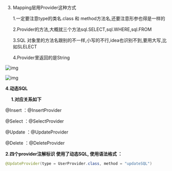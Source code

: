 

3. Mapping层用Provider这种方式

   1.一定要注意type的类名.class 和 method方法名,还要注意形参也得是一样的

   2.Provider的方法,大概就三个方法sql.SELECT,sql.WHERE,sql.FROM

   3.SQL 对象里的方法名跟别的不一样,小写的不行,idea也识别不到,要用大写,比如SLELECT

   4.Provider里返回的是String



![img](https://cdn.jsdelivr.net/gh/YangAnLin/images/copy_20201226165009.png)

![img](https://cdn.jsdelivr.net/gh/YangAnLin/images/copy_20201226165019.png)



**4.动态SQL** 

　  **1.对应关系如下**

@Insert ：@InsertProvider

@Select ：@SelectProvider

@Update ：@UpdateProvider

@Delete ：@DeleteProvider

**2.四个provider注解标识 使用了动态SQL, 使用语法格式 ：** 

```java
@UpdateProvider(type = UserProvider.class, method = "updateSQL")
```



